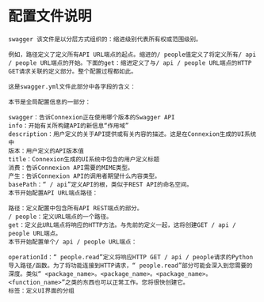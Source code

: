 # 配置文件说明
    swagger 该文件是以分层方式组织的：缩进级别代表所有权或范围级别。

    例如，路径定义了定义所有API URL端点的起点。缩进的/ people值定义了将定义所有/ api / people URL端点的开始。下面的get：缩进定义了与/ api / people URL端点的HTTP GET请求关联的定义部分。整个配置过程都如此。

    这是swagger.yml文件此部分中各字段的含义：

    本节是全局配置信息的一部分：

    swagger：告诉Connexion正在使用哪个版本的Swagger API
    info：开始有关所构建API的新信息“作用域”
    description：用户定义的关于API提供或有关内容的描述。这是在Connexion生成的UI系统中
    版本：用户定义的API版本值
    title：Connexion生成的UI系统中包含的用户定义标题
    消费：告诉Connexion API需要的MIME类型。
    产生：告诉Connexion API的调用者期望什么内容类型。
    basePath：“ / api”定义API的根，类似于REST API的命名空间。
    本节开始配置API URL端点路径：

    路径：定义配置中包含所有API REST端点的部分。
    / people：定义URL端点的一个路径。
    get：定义此URL端点将响应的HTTP方法。与先前的定义一起，这将创建GET / api / people URL端点。
    本节开始配置单个/ api / people URL端点：

    operationId：“ people.read”定义将响应HTTP GET / api / people请求的Python导入路径/函数。为了将功能连接到HTTP请求，“ people.read”部分可能会深入到您需要的深度。类似“ <package_name>。<package_name>。<package_name>。<function_name>”之类的东西也可以正常工作。您将很快创建它。
    标签：定义UI界面的分组
    
    